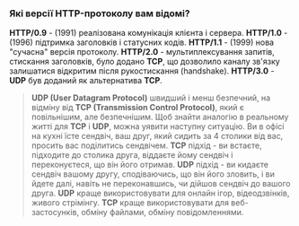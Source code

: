 ### Які версії HTTP-протоколу вам відомі?
**HTTP/0.9** - (1991) реалізована комунікація клієнта і сервера.
**HTTP/1.0** - (1996) підтримка заголовків і статусних кодів.
**HTTP/1.1** - (1999) нова "сучасна" версія протоколу.
**HTTP/2.0** - мультиплексування запитів, стискання заголовків, було додано **TCP**, що дозволило каналу зв'язку залишатися відкритим після рукостискання (handshake).
**HTTP/3.0** - **UDP** був доданий як альтернатива **TCP**.
> **UDP (User Datagram Protocol)** швидший і менш безпечний, на відміну від **TCP (Transmission Control Protocol)**, який є повільнішим, але безпечнішим.
> Щоб знайти аналогію в реальному житті для **TCP** і **UDP**, можна уявити наступну ситуацію. Ви в офісі на кухні їсте сендвіч, ваш друг, який сидить за 4 столики від вас, просить вас поділитись сендвічем. **TCP** підхід - ви встаєте, підходите до столика друга, віддаєте йому сендвіч і переконуєтеся, що він його отримав. **UDP** підхід - ви кидаєте сендвіч вашому другу, сподіваючись, що він його зловить, і ви йдете далі, навіть не переконавшись, чи дійшов сендвіч до вашого друга.
> **UDP** краще використовувати для онлайн ігор, відеодзвінків, живого стрімінгу.
> **TCP** краще використовувати для веб-застосунків, обміну файлами, обміну повідомленнями.
